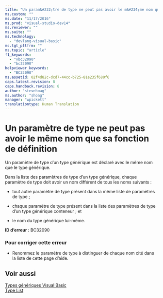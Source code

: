 ```yaml
---
title: "Un param&#232;tre de type ne peut pas avoir le m&#234;me nom que sa fonction de d&#233;finition | Microsoft Docs"
ms.custom: ""
ms.date: "11/17/2016"
ms.prod: "visual-studio-dev14"
ms.reviewer: ""
ms.suite: ""
ms.technology: 
  - "devlang-visual-basic"
ms.tgt_pltfrm: ""
ms.topic: "article"
f1_keywords: 
  - "vbc32090"
  - "bc32090"
helpviewer_keywords: 
  - "BC32090"
ms.assetid: 02f4d82c-dcd7-44cc-b725-81e235f680f6
caps.latest.revision: 8
caps.handback.revision: 8
author: "stevehoag"
ms.author: "shoag"
manager: "wpickett"
translationtype: Human Translation
---
```

# Un param&#232;tre de type ne peut pas avoir le m&#234;me nom que sa fonction de d&#233;finition
Un paramètre de type d’un type générique est déclaré avec le même nom que le type générique.  
  
 Dans la liste des paramètres de type d’un type générique, chaque paramètre de type doit avoir un nom différent de tous les noms suivants :  
  
-   tout autre paramètre de type présent dans la même liste de paramètres de type ;  
  
-   chaque paramètre de type présent dans la liste des paramètres de type d’un type générique conteneur ; et  
  
-   le nom du type générique lui\-même.  
  
 **ID d’erreur :** BC32090  
  
### Pour corriger cette erreur  
  
-   Renommez le paramètre de type à distinguer de chaque nom cité dans la liste de cette page d’aide.  
  
## Voir aussi  
 [Types génériques Visual Basic](../../visual-basic/programming-guide/language-features/data-types/generic-types.md)   
 [Type List](../../visual-basic/language-reference/statements/type-list.md)